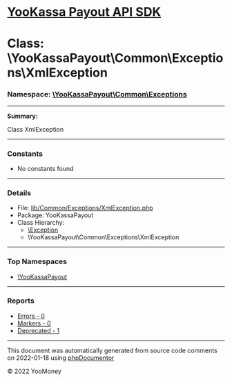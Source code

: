 # [YooKassa Payout API SDK](../home.md)

# Class: \YooKassaPayout\Common\Exceptions\XmlException
### Namespace: [\YooKassaPayout\Common\Exceptions](../namespaces/yookassapayout-common-exceptions.md)
---
**Summary:**

Class XmlException

---
### Constants
* No constants found
---
### Details
* File: [lib/Common/Exceptions/XmlException.php](../../lib/Common/Exceptions/XmlException.php)
* Package: YooKassaPayout
* Class Hierarchy: 
  * [\Exception](\Exception)
  * \YooKassaPayout\Common\Exceptions\XmlException


---

### Top Namespaces

* [\YooKassaPayout](../namespaces/yookassapayout.md)

---

### Reports
* [Errors - 0](../reports/errors.md)
* [Markers - 0](../reports/markers.md)
* [Deprecated - 1](../reports/deprecated.md)

---

This document was automatically generated from source code comments on 2022-01-18 using [phpDocumentor](http://www.phpdoc.org/)

&copy; 2022 YooMoney